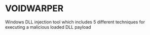 # VOIDWARPER
Windows DLL injection tool which includes 5 different techniques for executing a malicious loaded DLL payload
